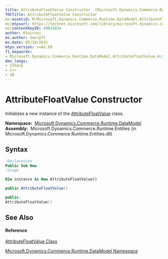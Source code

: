 ```yaml
---
title: AttributeFloatValue Constructor  (Microsoft.Dynamics.Commerce.Runtime.DataModel)
TOCTitle: AttributeFloatValue Constructor
ms:assetid: M:Microsoft.Dynamics.Commerce.Runtime.DataModel.AttributeFloatValue.#ctor
ms:mtpsurl: https://technet.microsoft.com/library/microsoft.dynamics.commerce.runtime.datamodel.attributefloatvalue.attributefloatvalue(v=AX.60)
ms:contentKeyID: 49832034
author: Khairunj
ms.author: daxcpft
ms.date: 05/18/2015
mtps_version: v=AX.60
f1_keywords:
- Microsoft.Dynamics.Commerce.Runtime.DataModel.AttributeFloatValue.#ctor
dev_langs:
- CSharp
- C++
- VB
---
```


# AttributeFloatValue Constructor

Initializes a new instance of the [AttributeFloatValue](attributefloatvalue-class-microsoft-dynamics-commerce-runtime-datamodel.md) class.

**Namespace:**  [Microsoft.Dynamics.Commerce.Runtime.DataModel](microsoft-dynamics-commerce-runtime-datamodel-namespace.md)  
**Assembly:**  Microsoft.Dynamics.Commerce.Runtime.Entities (in Microsoft.Dynamics.Commerce.Runtime.Entities.dll)

## Syntax

``` vb
'Declaration
Public Sub New
'Usage

Dim instance As New AttributeFloatValue()
```

``` csharp
public AttributeFloatValue()
```

``` c++
public:
AttributeFloatValue()
```

## See Also

#### Reference

[AttributeFloatValue Class](attributefloatvalue-class-microsoft-dynamics-commerce-runtime-datamodel.md)

[Microsoft.Dynamics.Commerce.Runtime.DataModel Namespace](microsoft-dynamics-commerce-runtime-datamodel-namespace.md)

